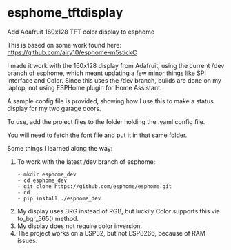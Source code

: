 # esphome_tftdisplay
Add Adafruit 160x128 TFT color display to esphome

This is based on some work found here: https://github.com/airy10/esphome-m5stickC

I made it work with the 160x128 display from Adafruit, using the current /dev branch of
esphome, which meant updating a few minor things like SPI interface and Color.
Since this uses the /dev branch, builds are done on my laptop, not using ESPHome plugin
for Home Assistant. 

A sample config file is provided, showing how I use this to make a status display
for my two garage doors.

To use, add the project files to the folder holding the .yaml config file.

You will need to fetch the font file and put it in that same folder.

Some things I learned along the way:

1) To work with the latest /dev branch of esphome:
   ```
   - mkdir esphome_dev
   - cd esphome_dev
   - git clone https://github.com/esphome/esphome.git
   - cd ..
   - pip install ./esphome_dev
   ```
2) My display uses BRG instead of RGB, but luckily Color supports this via to_bgr_565() 
   method.
3) My display does not require color inversion.
4) The project works on a ESP32, but not ESP8266, because of RAM issues.
